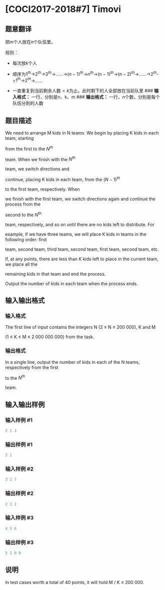 # [COCI2017-2018#7] Timovi

## 题意翻译

把$m$个人放在$n$个队伍里。

规则：

- 每次放$k$个人

- 顺序为$1^{th}$->$2^{th}$->$3^{th}$->……->$(n-1)^{th}$->$n^{th}$->$(n-1)^{th}$->$(n-2)^{th}$->……->$2^{th}$->$1^{th}$->$2^{th}$->……

- 一直重复到$\text{当前剩余人数}<k$为止。此时剩下的人全部放在当前队里 ### **输入格式：** 一行，分别是$\text{n、k、m}$ ### **输出格式：** 一行，$n$个数，分别是每个队伍分到的人数

## 题目描述

We need to arrange M kids in N teams. We begin by placing K kids in each team, starting

from the first to the $N^{th}$

team. When we finish with the $N^{th}$

team, we switch directions and

continue, placing K kids in each team, from the $(N-1)^{th}$

to the first team, respectively. When

we finish with the first team, we switch directions again and continue the process from the

second to the $N^{th}$

team, respectively, and so on until there are no kids left to distribute. For

example, if we have three teams, we will place K kids in teams in the following order: first

team, second team, third team, second team, first team, second team, etc.

If, at any points, there are less than K kids left to place in the current team, we place all the

remaining kids in that team and end the process.

Output the number of kids in each team when the process ends.

## 输入输出格式

### 输入格式

The first line of input contains the integers N (2 ≤ N ≤ 200 000), K and M

(1 ≤ K ≤ M ≤ 2 000 000 000) from the task.

### 输出格式

In a single line, output the number of kids in each of the N teams, respectively from the first

to the $N^{th}$

team.

## 输入输出样例

### 输入样例 #1

```cpp
2 1 3
```


### 输出样例 #1

```cpp
2 1
```


### 输入样例 #2

```cpp
3 2 7
```


### 输出样例 #2

```cpp
2 3 2
```


### 输入样例 #3

```cpp
4 5 6
```


### 输出样例 #3

```cpp
5 1 0 0
```


## 说明

In test cases worth a total of 40 points, it will hold M / K ≤ 200 000.

